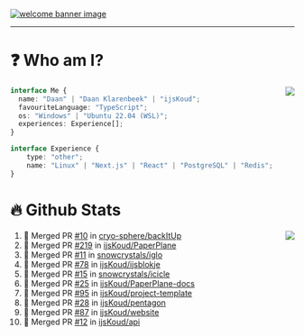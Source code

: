 <h1 align="center" style="display:none;"></h1>

<a href="https://ijskoud.dev/"><img src="https://cdn.ijskoud.dev/files/IIcds5oPKl.png" alt="welcome banner image" /></a>

---

# ❓ Who am I?

<img align="right" src="http://gh-stats.ijskoud.dev/api/top-langs?username=ijsKoud&cache_seconds=1800&layout=compact&hide_border=true&hide_rank=true&show_icons=true&theme=dark&title_color=ffffff&hide_border=true&locale=en" />

```typescript
interface Me {
  name: "Daan" | "Daan Klarenbeek" | "ijsKoud";
  favouriteLanguage: "TypeScript";
  os: "Windows" | "Ubuntu 22.04 (WSL)";
  experiences: Experience[];
}

interface Experience {
    type: "other";
    name: "Linux" | "Next.js" | "React" | "PostgreSQL" | "Redis";
}
```

# 🔥 Github Stats

<img align="right" src="http://gh-stats.ijskoud.dev/api? username=ijsKoud&cache_seconds=1800&hide_border=true&hide_rank=true&show_icons=true&theme=dark&title_color=ffffff&hide_border=true&locale=en">

<!--START_SECTION:activity-->
1. 🎉 Merged PR [#10](https://github.com/cryo-sphere/backItUp/pull/10) in [cryo-sphere/backItUp](https://github.com/cryo-sphere/backItUp)
2. 🎉 Merged PR [#219](https://github.com/ijsKoud/PaperPlane/pull/219) in [ijsKoud/PaperPlane](https://github.com/ijsKoud/PaperPlane)
3. 🎉 Merged PR [#11](https://github.com/snowcrystals/iglo/pull/11) in [snowcrystals/iglo](https://github.com/snowcrystals/iglo)
4. 🎉 Merged PR [#78](https://github.com/ijsKoud/ijsblokje/pull/78) in [ijsKoud/ijsblokje](https://github.com/ijsKoud/ijsblokje)
5. 🎉 Merged PR [#15](https://github.com/snowcrystals/icicle/pull/15) in [snowcrystals/icicle](https://github.com/snowcrystals/icicle)
6. 🎉 Merged PR [#25](https://github.com/ijsKoud/PaperPlane-docs/pull/25) in [ijsKoud/PaperPlane-docs](https://github.com/ijsKoud/PaperPlane-docs)
7. 🎉 Merged PR [#95](https://github.com/ijsKoud/project-template/pull/95) in [ijsKoud/project-template](https://github.com/ijsKoud/project-template)
8. 🎉 Merged PR [#28](https://github.com/ijsKoud/pentagon/pull/28) in [ijsKoud/pentagon](https://github.com/ijsKoud/pentagon)
9. 🎉 Merged PR [#87](https://github.com/ijsKoud/website/pull/87) in [ijsKoud/website](https://github.com/ijsKoud/website)
10. 🎉 Merged PR [#12](https://github.com/ijsKoud/api/pull/12) in [ijsKoud/api](https://github.com/ijsKoud/api)
<!--END_SECTION:activity-->

<h1 align="center" style="display:none;"></h1>
